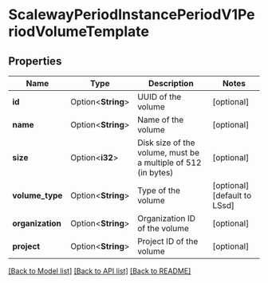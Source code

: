 # ScalewayPeriodInstancePeriodV1PeriodVolumeTemplate

## Properties

Name | Type | Description | Notes
------------ | ------------- | ------------- | -------------
**id** | Option<**String**> | UUID of the volume | [optional]
**name** | Option<**String**> | Name of the volume | [optional]
**size** | Option<**i32**> | Disk size of the volume, must be a multiple of 512 (in bytes) | [optional]
**volume_type** | Option<**String**> | Type of the volume | [optional][default to LSsd]
**organization** | Option<**String**> | Organization ID of the volume | [optional]
**project** | Option<**String**> | Project ID of the volume | [optional]

[[Back to Model list]](../README.md#documentation-for-models) [[Back to API list]](../README.md#documentation-for-api-endpoints) [[Back to README]](../README.md)


